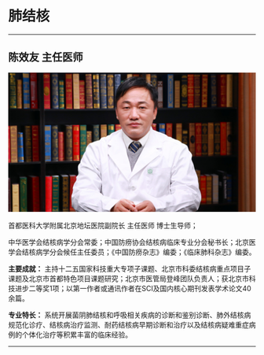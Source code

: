 # 肺结核

---

## 陈效友 主任医师

![1679224112018](image/c04_017/1679224112018.png)

首都医科大学附属北京地坛医院副院长 主任医师 博士生导师；

中华医学会结核病学分会常委；中国防痨协会结核病临床专业分会秘书长；北京医学会结核病学分会候任主任委员；《中国防痨杂志》编委；《临床肺科杂志》编委。


**主要成就：** 主持十二五国家科技重大专项子课题、北京市科委结核病重点项目子课题及北京市首都特色项目课题研究；北京市医管局登峰团队负责人；获北京市科技进步二等奖1项；以第一作者或通讯作者在SCI及国内核心期刊发表学术论文40余篇。


**专业特长：** 系统开展菌阴肺结核和呼吸相关疾病的诊断和鉴别诊断、肺外结核病规范化诊疗、结核病治疗监测、耐药结核病早期诊断和治疗以及结核病疑难重症病例的个体化治疗等积累丰富的临床经验。

---
